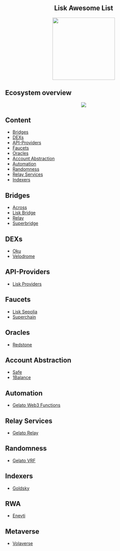 <div align="center">
  <h2>Lisk Awesome List</h2>
<img src="https://cryptologos.cc/logos/lisk-lsk-logo.svg" data-canonical-src="https://cryptologos.cc/logos/lisk-lsk-logo.svg" width="200" height="200" />
</div>

## Ecosystem overview

<div align="center">
<img src="https://firebasestorage.googleapis.com/v0/b/laprop-d55ac.appspot.com/o/lisk%2Flisk-ecosystem.png?alt=media&token=854d5280-3248-4650-8872-8f8939167add" data-canonical-src="https://firebasestorage.googleapis.com/v0/b/laprop-d55ac.appspot.com/o/lisk%2Flisk-ecosystem.png?alt=media&token=854d5280-3248-4650-8872-8f8939167add" />
</div>


## Content

- [Bridges](#bridges)
- [DEXs](#dexs)
- [API-Providers](#api-providers)
- [Faucets](#faucets)
- [Oracles](#oracles)
- [Account Abstraction](#account-abstraction)
- [Automation](#automation)
- [Randomness](#randomness)
- [Relay Services](#relay-services)
- [Indexers](#indexers)


## Bridges

- [Across](https://app.across.to/bridge)
- [Lisk Bridge](https://bridge.lisk.com/)
- [Relay](https://relay.link/bridge/lisk/)
- [Superbridge](https://superbridge.app/lisk-mainnet)

## DEXs

- [Oku](https://oku.trade/app/lisk)
- [Velodrome](https://velodrome.finance/)

## API-Providers

- [Lisk Providers](https://docs.lisk.com/lisk-tools/api-providers)

## Faucets

- [Lisk Sepolia](https://sepolia-faucet.lisk.com/)
- [Superchain](https://app.optimism.io/faucet)

## Oracles

- [Redstone](https://redstone.finance/)

## Account Abstraction

- [Safe](https://safe.optimism.io/welcome?chain=lisk)
- [1Balance](https://docs.gelato.network/web3-services/1balance)

## Automation

- [Gelato Web3 Functions](https://www.gelato.network/web3-functions)

## Relay Services

- [Gelato Relay](https://www.gelato.network/relay)

## Randomness

- [Gelato VRF](https://www.gelato.network/vrf)

## Indexers

- [Goldsky](https://goldsky.com/)

## RWA

- [Enevti](https://enevti.com/)

## Metaverse

- [Volaverse](https://www.volaverse.com/)
